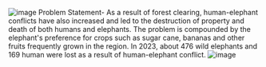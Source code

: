 ![image](https://github.com/user-attachments/assets/fea1947e-54e3-40f4-a94a-0202af6e65ac)
Problem Statement- As a result of forest clearing, human-elephant conflicts have also increased and led to the destruction of property and death of both humans and elephants. The problem is compounded by the elephant's preference for crops such as sugar cane, bananas and other fruits frequently grown in the region. In 2023, about 476 wild elephants and 169 human were lost as a result of human-elephant conflict.
![image](https://github.com/user-attachments/assets/520d8506-e533-42b1-a1d7-ce76275bfebe)


